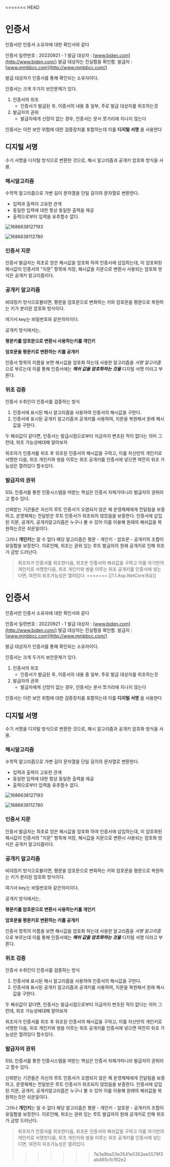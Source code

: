 <<<<<<< HEAD
# 인증서

인증서란 인증서 소유자에 대한 확인서와 같다

인증서
일련번호 : 20220921 - 1
발급 대상자 : [www.biden.com](http://www.biden.com/)
발급 대상자는 진실함을 확인함.
발급자 : [www.mmbbcc.com](http://www.mmbbcc.com/)

발급 대상자가 인증서를 통해 확인되는 소유자이다.

인증서는 크게 두가지 보안문제가 있다.

1. 인증서의 위조
   * 인증서가 발급된 후, 이증서의 내용 중 일부, 주로 발급 대상자를 위조하는것
1. 발급자의 권위
   * 발급자에게 신망이 없는 경우, 인증서는 문서 쪼가리에 지나지 않는다

인증서는 이런 보안 위험에 대한 검증장치를 포함하는데 이를 **디지털 서명** 을 사용한다

## 디지털 서명

수기 서명을 디지털 방식으로 변환한 것으로, 해시 알고리즘과 공개키 암호화 방식을 사용.

### 해시알고리즘

수학적 알고리즘으로 가변 길이 문자열을 단일 길이의 문자열로 변환한다.

* 입력과 출력이 고유한 관계
* 동일한 입력에 대한 항상 동일한 출력을 제공
* 출력으로부터 입력을 유추할수 없다.

![1686638127193](image/2.인증서/1686638127193.png)

![1686638112780](image/2.인증서/1686638112780.png)

### 인증서 지문

인증서 발급자는 최초로 얻은 해시값을 암호화 하여 인증서에 삽입하는데, 이 암호화된 해시값이 인증서의 "지문" 항목에 저장, 해시값을 지문으로 변환시 사용되는 암호화 방식은 공개키 알고리즘이다.

### 공개키 알고리즘

비대칭키 방식으로불리면, 평문을 암호문으로 변화하는 키와 암호문을 평문으로 복원하는 키가 분리된 암호화 방식이다. 

여기서 key는 비밀번호와 같은의미이다.

공개키 방식에서는,

**평문키를 암호문으로 변환시 사용하는키를 개인키**

**암호문을 평문키로 변환하는 키를 공개키**

인증서 항목의 이름을 보면 해시값을 암호화 하는데 사용한 알고리즘을 *서명 알고리즘* 으로 부르는데 이를 통해 인증서에는 ***해쉬 값을 암호화하는 것을***  디지털 서명 이라고 부른다.

### 위조 검증

인증서 수취인이 인증서를 검증하는 방식

1. 인증서에 표시된 해시 알고리즘을 사용하여 인증서의 해시값을 구한다.
2. 인증서에 표시된 공개키 알고리즘과 공개키를 사용하여, 지문을 복원해서 원래 해시값을 구한다.

두 해쉬값이 같다면, 인증서는 발급시점으로부터 지금까지 변조된 적이 없다는 의미 그런데, 위조 가능성에대해 알아보자

위조자가 인증서를 위조 후 위조된 인증서의 해시값을 구하고, 이를 자신만의 개인키로 서명한 다음, 위조 개인키와 쌍을 이루는 위조 공개키를 인증서에 넣으면 여전히 위조 가능성은 열려있다 할수있다.

### 발급자의 권위

SSL 인증서를 통한 인증시스템을 떠받는 핵심은 인증서 자체가아니라 발급자의 권위라고 할수 있다.

신뢰받는 기관들은 자신의 루트 인증서가 오염되지 않은 채 운영체제에게 전달됨을 보증하고, 운영체제는 전달받은 루트 인증서가 위조되지 않았음을 보증한다. 인증서에 삽입된 지문, 공개키, 공개키알고리즘은 누구나 볼 수 있어 이를 이용해 원래의 해쉬값을 복원하는것은 쉬운일이다.

그러나 **개인키**는 알 수 없다 해당 알고리즘은 평문 - 개인키 - 암호문 - 공개키의 조합이 유일함을 보장한다. 이로인해, 위조는 권위 있는 루트 발급자의 원래 공개키로 인해 위조가 금방 드러난다.

>  위조자가 인증서를 위조한다음, 위조돈 인증서의 해쉬값을 구하고 이를 자기만의 개인키로 서명한다음, 위조 개인키와 쌍을 이루는 위조 공개키를 인증서에 넣는다면, 여전히 위조가능성은 열려있다.
=======
[[1.1.Asp.NetCore개요]]
# 인증서

인증서란 인증서 소유자에 대한 확인서와 같다

인증서
일련번호 : 20220921 - 1
발급 대상자 : [www.biden.com](http://www.biden.com/)
발급 대상자는 진실함을 확인함.
발급자 : [www.mmbbcc.com](http://www.mmbbcc.com/)

발급 대상자가 인증서를 통해 확인되는 소유자이다.

인증서는 크게 두가지 보안문제가 있다.

1. 인증서의 위조
   * 인증서가 발급된 후, 이증서의 내용 중 일부, 주로 발급 대상자를 위조하는것
1. 발급자의 권위
   * 발급자에게 신망이 없는 경우, 인증서는 문서 쪼가리에 지나지 않는다

인증서는 이런 보안 위험에 대한 검증장치를 포함하는데 이를 **디지털 서명** 을 사용한다

## 디지털 서명

수기 서명을 디지털 방식으로 변환한 것으로, 해시 알고리즘과 공개키 암호화 방식을 사용.

### 해시알고리즘

수학적 알고리즘으로 가변 길이 문자열을 단일 길이의 문자열로 변환한다.

* 입력과 출력이 고유한 관계
* 동일한 입력에 대한 항상 동일한 출력을 제공
* 출력으로부터 입력을 유추할수 없다.

![1686638127193](image/2.인증서/1686638127193.png)

![1686638112780](image/2.인증서/1686638112780.png)

### 인증서 지문

인증서 발급자는 최초로 얻은 해시값을 암호화 하여 인증서에 삽입하는데, 이 암호화된 해시값이 인증서의 "지문" 항목에 저장, 해시값을 지문으로 변환시 사용되는 암호화 방식은 공개키 알고리즘이다.

### 공개키 알고리즘

비대칭키 방식으로불리면, 평문을 암호문으로 변화하는 키와 암호문을 평문으로 복원하는 키가 분리된 암호화 방식이다. 

여기서 key는 비밀번호와 같은의미이다.

공개키 방식에서는,

**평문키를 암호문으로 변환시 사용하는키를 개인키**

**암호문을 평문키로 변환하는 키를 공개키**

인증서 항목의 이름을 보면 해시값을 암호화 하는데 사용한 알고리즘을 *서명 알고리즘* 으로 부르는데 이를 통해 인증서에는 ***해쉬 값을 암호화하는 것을***  디지털 서명 이라고 부른다.

### 위조 검증

인증서 수취인이 인증서를 검증하는 방식

1. 인증서에 표시된 해시 알고리즘을 사용하여 인증서의 해시값을 구한다.
2. 인증서에 표시된 공개키 알고리즘과 공개키를 사용하여, 지문을 복원해서 원래 해시값을 구한다.

두 해쉬값이 같다면, 인증서는 발급시점으로부터 지금까지 변조된 적이 없다는 의미 그런데, 위조 가능성에대해 알아보자

위조자가 인증서를 위조 후 위조된 인증서의 해시값을 구하고, 이를 자신만의 개인키로 서명한 다음, 위조 개인키와 쌍을 이루는 위조 공개키를 인증서에 넣으면 여전히 위조 가능성은 열려있다 할수있다.

### 발급자의 권위

SSL 인증서를 통한 인증시스템을 떠받는 핵심은 인증서 자체가아니라 발급자의 권위라고 할수 있다.

신뢰받는 기관들은 자신의 루트 인증서가 오염되지 않은 채 운영체제에게 전달됨을 보증하고, 운영체제는 전달받은 루트 인증서가 위조되지 않았음을 보증한다. 인증서에 삽입된 지문, 공개키, 공개키알고리즘은 누구나 볼 수 있어 이를 이용해 원래의 해쉬값을 복원하는것은 쉬운일이다.

그러나 **개인키**는 알 수 없다 해당 알고리즘은 평문 - 개인키 - 암호문 - 공개키의 조합이 유일함을 보장한다. 이로인해, 위조는 권위 있는 루트 발급자의 원래 공개키로 인해 위조가 금방 드러난다.

>  위조자가 인증서를 위조한다음, 위조돈 인증서의 해쉬값을 구하고 이를 자기만의 개인키로 서명한다음, 위조 개인키와 쌍을 이루는 위조 공개키를 인증서에 넣는다면, 여전히 위조가능성은 열려있다.
>>>>>>> 7e3a9ba53e3541e5352ee5579f3ab465cfc162e2
